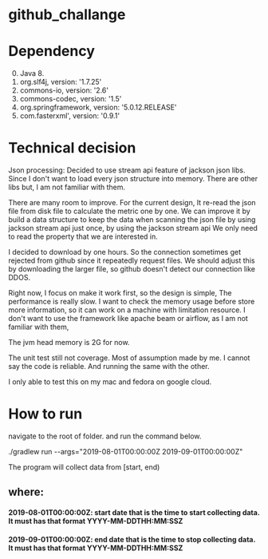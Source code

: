 # github_challange

# Dependency
0. Java 8.
1. org.slf4j, version: '1.7.25'
2. commons-io, version: '2.6'
3. commons-codec, version: '1.5'
4. org.springframework, version: '5.0.12.RELEASE'
5. com.fasterxml', version: '0.9.1'

# Technical decision

Json processing: Decided to use stream api feature of jackson json libs.
Since I don't want to load every json structure into memory. There are other libs but, I am not familiar with them.

There are many room to improve. For the current design, It re-read the json file from disk file to calculate the metric one by one.
We can improve it by build a data structure to keep the data when scanning the json file by using jackson stream api just once,
by using the jackson stream api We only need to read the property that we are interested in.

I decided to download by one hours. So the connection sometimes get rejected from github since it repeatedly request files. We should
adjust this by downloading the larger file, so github doesn't detect our connection like DDOS.

Right now, I focus on make it work first, so the design is simple, The performance is really slow. I want to check the memory usage before store more
information, so it can work on a machine with limitation resource. I don't want to use the framework like apache beam or airflow,
as I am not familiar with them,

The jvm head memory is 2G for now.

The unit test still not coverage. Most of assumption made by me. I cannot say the code is reliable.
And running the same with the other.

I only able to test this on my mac and fedora on google cloud.


# How to run

 navigate to the root of folder. and run the command below.

./gradlew run --args="2019-08-01T00:00:00Z 2019-09-01T00:00:00Z"

The program will collect data from [start, end)
## where:
#### 2019-08-01T00:00:00Z: start date that is the time to start collecting data. It must has that format YYYY-MM-DDTHH:MM:SSZ
#### 2019-09-01T00:00:00Z: end date that is the time to stop collecting data. It must has that format YYYY-MM-DDTHH:MM:SSZ
